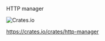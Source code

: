 
HTTP manager

![Crates.io](https://img.shields.io/crates/v/http-manager?logo=rust&style=for-the-badge)

https://crates.io/crates/http-manager
